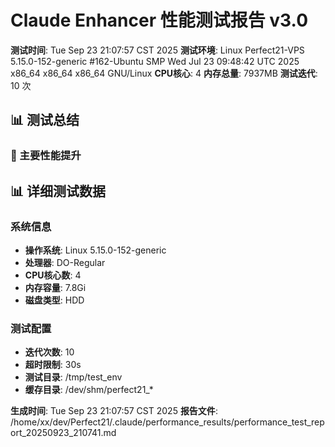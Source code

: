# Claude Enhancer 性能测试报告 v3.0

**测试时间**: Tue Sep 23 21:07:57 CST 2025
**测试环境**: Linux Perfect21-VPS 5.15.0-152-generic #162-Ubuntu SMP Wed Jul 23 09:48:42 UTC 2025 x86_64 x86_64 x86_64 GNU/Linux
**CPU核心**: 4
**内存总量**: 7937MB
**测试迭代**: 10 次

## 📊 测试总结

### 🚀 主要性能提升


## 📊 详细测试数据

### 系统信息
- **操作系统**: Linux 5.15.0-152-generic
- **处理器**: DO-Regular
- **CPU核心数**: 4
- **内存容量**: 7.8Gi
- **磁盘类型**: HDD

### 测试配置
- **迭代次数**: 10
- **超时限制**: 30s
- **测试目录**: /tmp/test_env
- **缓存目录**: /dev/shm/perfect21_*

**生成时间**: Tue Sep 23 21:07:57 CST 2025
**报告文件**: /home/xx/dev/Perfect21/.claude/performance_results/performance_test_report_20250923_210741.md
